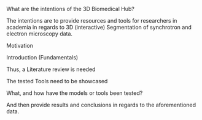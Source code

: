 What are the intentions of the 3D Biomedical Hub?

The intentions are to provide resources and tools for researchers in academia in regards to 3D (interactive) Segmentation of synchrotron and electron microscopy data. 

Motivation 

Introduction (Fundamentals)

Thus, a Literature review is needed

The tested Tools need to be showcased

What, and how have the models or tools been tested?

And then provide results and conclusions in regards to the aforementioned data. 